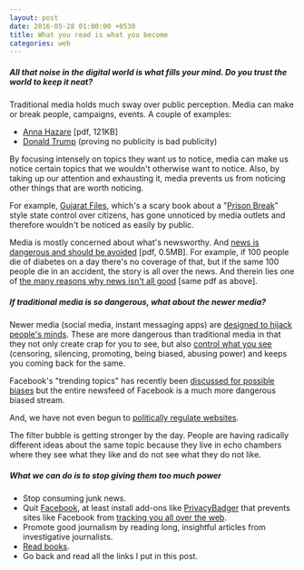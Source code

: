 ```yaml
---
layout: post
date: 2016-05-28 01:00:00 +0530
title: What you read is what you become
categories: web
---
```


##### All that noise in the digital world is what fills your mind. Do you trust the world to keep it neat? #####

Traditional media holds much sway over public perception. Media can make or break people, campaigns, events. A couple of examples:

* [Anna Hazare](http://www.indiaenvironmentportal.org.in/files/file/Anna%20Hazare.pdf) [pdf, 121KB]
* [Donald Trump](http://www.politico.com/magazine/story/2016/03/donald-trump-2016-media-213695) (proving no publicity is bad publicity)

By focusing intensely on topics they want us to notice, media can make us notice certain topics that we wouldn't otherwise want to notice. Also, by taking up our attention and exhausting it, media prevents us from noticing other things that are worth noticing.

For example, [Gujarat Files](https://www.goodreads.com/book/show/30244505-gujarat-files), which's a scary book about a "[Prison Break](http://www.fox.com/prisonbreak)" style state control over citizens, has gone unnoticed by media outlets and therefore wouldn't be noticed as easily by public.  

Media is mostly concerned about what's newsworthy. And [news is dangerous and should be avoided](http://dobelli.com/wp-content/uploads/2010/08/Avoid_News_Part1_TEXT.pdf) [pdf, 0.5MB]. For example, if 100 people die of diabetes on a day there's no coverage of that, but if the same 100 people die in an accident, the story is all over the news. And therein lies one of [the many reasons why news isn't all good](http://dobelli.com/wp-content/uploads/2010/08/Avoid_News_Part1_TEXT.pdf) [same pdf as above].

##### If traditional media is so dangerous, what about the newer media? #####

Newer media (social media, instant messaging apps) are [designed to hijack people's minds](https://medium.com/swlh/how-technology-hijacks-peoples-minds-from-a-magician-and-google-s-design-ethicist-56d62ef5edf3). These are more dangerous than traditional media in that they not only create crap for you to see, but also [control what you see](https://www.washingtonpost.com/news/morning-mix/wp/2014/08/19/how-facebook-and-twitter-control-what-you-see-about-ferguson/) (censoring, silencing, promoting, being biased, abusing power) and keeps you coming back for the same.

Facebook's "trending topics" has recently been [discussed for possible biases](http://www.thewrap.com/facebook-trending-topics-are-controlled-by-20-something-millenials/) but the entire newsfeed of Facebook is a much more dangerous biased stream.

And, we have not even begun to [politically regulate websites](http://www.thehindu.com/opinion/columns/a-borderless-economy-that-will-be-controlled/article8581476.ece).

The filter bubble is getting stronger by the day. People are having radically different ideas about the same topic because they live in echo chambers where they see what they like and do not see what they do not like.

##### What we can do is to stop giving them too much power #####

* Stop consuming junk news.
* Quit [Facebook](http://learnlearn.in/facebook/), at least install add-ons like [PrivacyBadger](https://www.eff.org/privacybadger) that prevents sites like Facebook from [tracking you all over the web](http://www.theverge.com/2016/5/27/11795248/facebook-ad-network-non-users-cookies-plug-ins).
*  Promote good journalism by reading long, insightful articles from investigative journalists.
* [Read books](http://www.goodreads.com/).
* Go back and read all the links I put in this post.
